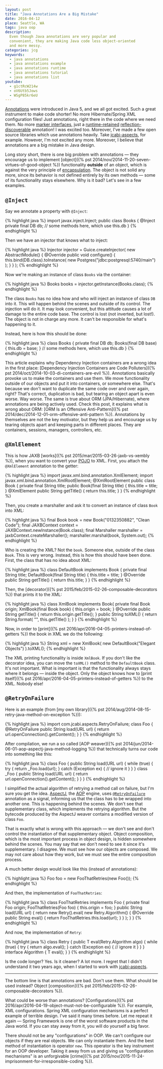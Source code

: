```yaml
---
layout: post
title: "Java Annotations Are a Big Mistake"
date: 2016-04-12
place: Seattle, WA
tags: java oop
description:
  Even though Java annotations are very popular and
  convenient, they are making Java code less object-oriented
  and more messy.
categories: jcg
keywords:
  - java annotations
  - java annotations example
  - java annotations runtime
  - java annotations tutorial
  - java annotations list
youtube:
  - g1ctRcW214w
  - oV6Utb5Jows
  - WSgP85kr6eU
---
```


[Annotations](https://en.wikipedia.org/wiki/Java_annotation)
were introduced in Java 5, and we all got excited. Such a great
instrument to make code shorter! No more Hibernate/Spring XML configuration
files! Just annotations, right there in the code where we need them. No more
[marker interfaces](https://en.wikipedia.org/wiki/Marker_interface_pattern),
just a [runtime-retained](https://docs.oracle.com/javase/7/docs/api/java/lang/annotation/Retention.html)
[reflection-discoverable](http://stackoverflow.com/questions/4296910/) annotation!
I was excited too. Moreover, I've made a few open source libraries which
use annotations heavily. Take [jcabi-aspects](https://github.com/jcabi/jcabi-aspects),
for example. However, I'm not excited any more. Moreover, I believe that
annotations are a big mistake in Java design.

<!--more-->

Long story short, there is one big problem with annotations &mdash;
they encourage us to implement
[object]({% pst 2014/nov/2014-11-20-seven-virtues-of-good-object %})
functionality **outside** of an object,
which is against the very principle of
[encapsulation](https://en.wikipedia.org/wiki/Encapsulation_%28computer_programming%29).
The object is not solid any more, since its behavior is not defined entirely by its own
methods &mdash; some of its functionality stays elsewhere. Why is it bad? Let's
see in a few examples.

## `@Inject`

Say we annotate a property with `@Inject`:

{% highlight java %}
import javax.inject.Inject;
public class Books {
  @Inject
  private final DB db;
  // some methods here, which use this.db
}
{% endhighlight %}

Then we have an injector that knows what to inject:

{% highlight java %}
Injector injector = Guice.createInjector(
  new AbstractModule() {
    @Override
    public void configure() {
      this.bind(DB.class).toInstance(
        new Postgres("jdbc:postgresql:5740/main")
      );
    }
  }
);
{% endhighlight %}

Now we're making an instance of class `Books` via the container:

{% highlight java %}
Books books = injector.getInstance(Books.class);
{% endhighlight %}

The class `Books` has no idea how and who will inject an instance
of class `DB` into it. This will happen behind the scenes and outside
of its control. The injection will do it. It may look convenient,
but this attitude causes a lot of damage to the entire code base. The
control is lost (not inverted, but lost!). The object is not in charge
any more. It can't be responsible for what's happening to it.

Instead, here is how this should be done:

{% highlight java %}
class Books {
  private final DB db;
  Books(final DB base) {
    this.db = base;
  }
  // some methods here, which use this.db
}
{% endhighlight %}

This article explains why Dependency Injection containers are
a wrong idea in the first place:
[Dependency Injection Containers are Code Polluters]({% pst 2014/oct/2014-10-03-di-containers-are-evil %}).
Annotations basically provoke us to make the containers and use them.
We move functionality outside of our objects and put it into
containers, or somewhere else. That's because we don't want to duplicate the
same code over and over again, right? That's correct, duplication is
bad, but tearing an object apart is even worse. Way worse. The same is
true about ORM (JPA/Hibernate), where annotations are being actively used.
Check this post, it explains what is wrong about ORM:
[ORM Is an Offensive Anti-Pattern]({% pst 2014/dec/2014-12-01-orm-offensive-anti-pattern %}).
Annotations by themselves are not the key motivator, but they help us
and encourage us by tearing objects apart and keeping parts in different
places. They are containers, sessions, managers, controllers, etc.

## `@XmlElement`

This is how JAXB
[works]({% pst 2015/mar/2015-03-26-jaxb-vs-xembly %}), when you want to convert your
[POJO](https://en.wikipedia.org/wiki/Plain_Old_Java_Object) to XML. First,
you attach the `@XmlElement` annotation to the getter:

{% highlight java %}
import javax.xml.bind.annotation.XmlElement;
import javax.xml.bind.annotation.XmlRootElement;
@XmlRootElement
public class Book {
  private final String title;
  public Book(final String title) {
    this.title = title;
  }
  @XmlElement
  public String getTitle() {
    return this.title;
  }
}
{% endhighlight %}

Then, you create a marshaller and ask it to convert an instance of class
`Book` into XML:

{% highlight java %}
final Book book = new Book("0132350882", "Clean Code");
final JAXBContext context = JAXBContext.newInstance(Book.class);
final Marshaller marshaller = jaxbContext.createMarshaller();
marshaller.marshal(book, System.out);
{% endhighlight %}

Who is creating the XML? Not the `book`. Someone else, outside of the
class `Book`. This is very wrong. Instead, this is how this should have
been done. First, the class that has no idea about XML:

{% highlight java %}
class DefaultBook implements Book {
  private final String title;
  DefaultBook(final String title) {
    this.title = title;
  }
  @Override
  public String getTitle() {
    return this.title;
  }
}
{% endhighlight %}

Then, the
[decorator]({% pst 2015/feb/2015-02-26-composable-decorators %})
that prints it to the XML:

{% highlight java %}
class XmlBook implements Book{
  private final Book origin;
  XmlBook(final Book book) {
    this.origin = book;
  }
  @Override
  public String getTitle() {
    return this.origin.getTitle();
  }
  public String toXML() {
    return String.format(
      "<book><title>%s</title></book>",
      this.getTitle()
    );
  }
}
{% endhighlight %}

Now, in order to [print]({% pst 2016/apr/2016-04-05-printers-instead-of-getters %})
the book in XML we do the following:

{% highlight java %}
String xml = new XmlBook(
  new DefaultBook("Elegant Objects")
).toXML();
{% endhighlight %}

The XML printing functionality is inside `XmlBook`. If you don't like the
decorator idea, you can move the `toXML()` method to the `DefaultBook` class. It's
not important. What is important is that the functionality always stays
where it belongs &mdash; inside the object. Only the object knows how
to
[print itself]({% pst 2016/apr/2016-04-05-printers-instead-of-getters %})
to the XML. Nobody else!

## `@RetryOnFailure`

Here is an example
(from [my own library]({% pst 2014/aug/2014-08-15-retry-java-method-on-exception %})):

{% highlight java %}
import com.jcabi.aspects.RetryOnFailure;
class Foo {
  @RetryOnFailure
  public String load(URL url) {
    return url.openConnection().getContent();
  }
}
{% endhighlight %}

After compilation, we run a so called
[AOP weaver]({% pst 2014/jun/2014-06-01-aop-aspectj-java-method-logging %})
that technically turns our code into something like this:

{% highlight java %}
class Foo {
  public String load(URL url) {
    while (true) {
      try {
        return _Foo.load(url);
      } catch (Exception ex) {
        // ignore it
      }
    }
  }
  class _Foo {
    public String load(URL url) {
      return url.openConnection().getContent();
    }
  }
}
{% endhighlight %}

I simplified the actual algorithm of retrying a method call on failure, but I'm
sure you get the idea. [AspectJ](http://www.aspectj.org),
the [AOP](http://en.wikipedia.org/wiki/Aspect-oriented_programming)
engine, uses
[`@RetryOnFailure`](http://aspects.jcabi.com/annotation-retryonfailure.html)
annotation as a signal, informing us that the class
has to be wrapped into another one. This is happening behind the scenes. We don't
see that supplementary class, which implements the retrying algorithm.
But the bytecode produced by the AspectJ weaver contains a modified
version of class `Foo`.

That is exactly what is wrong with this approach &mdash; we don't see
and don't control the instantiation of that supplementary object. Object
composition, which is the most important process in object design, is
hidden somewhere behind the scenes. You may say that we don't need
to see it since it's supplementary. I disagree. We must see how
our objects are composed. We may not care about how they work, but we
must see the entire composition process.

A much better design would look like this (instead of annotations):

{% highlight java %}
Foo foo = new FooThatRetries(new Foo());
{% endhighlight %}

And then, the implementation of `FooThatRetries`:

{% highlight java %}
class FooThatRetries implements Foo {
  private final Foo origin;
  FooThatRetries(Foo foo) {
    this.origin = foo;
  }
  public String load(URL url) {
    return new Retry().eval(
      new Retry.Algorithm<String>() {
        @Override
        public String eval() {
          return FooThatRetries.this.load(url);
        }
      }
    );
  }
}
{% endhighlight %}

And now, the implementation of `Retry`:

{% highlight java %}
class Retry {
  public <T> T eval(Retry.Algorithm<T> algo) {
    while (true) {
      try {
        return algo.eval();
      } catch (Exception ex) {
        // ignore it
      }
    }
  }
  interface Algorithm<T> {
    T eval();
  }
}
{% endhighlight %}

Is the code longer? Yes. Is it cleaner? A lot more. I regret that I
didn't understand it two years ago, when I started to work with
[jcabi-aspects](https://github.com/jcabi/jcabi-aspects).

<hr/>

The bottom line is that annotations are bad. Don't use them. What should be used
instead? Object [composition]({% pst 2015/feb/2015-02-26-composable-decorators %}).

What could be worse than annotations? [Configurations]({% pst 2016/apr/2016-04-19-object-must-not-be-configurable %}).
For example, XML configurations. Spring XML configuration mechanisms is a perfect
example of terrible design. I've said it many times before. Let
me repeat it again &mdash; Spring Framework is one of the worst
software products in the Java world. If you can stay away from it, you will
do yourself a big favor.

There should not be any "configurations" in OOP. We can't configure our
objects if they are real objects. We can only instantiate them. And the
best method of instantiation is operator `new`. This operator is the key
instrument for an OOP developer. Taking it away from us and giving us
"configuration mechanisms" is an unforgivable
[crime]({% pst 2015/nov/2015-11-24-imprisonment-for-irresponsible-coding %}).

